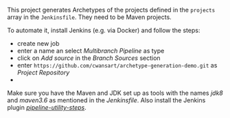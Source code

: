 This project generates Archetypes of the projects defined in the `projects` array in the `Jenkinsfile`. They need to be Maven projects.

To automate it, install Jenkins (e.g. via Docker) and follow the steps:

* create new job
* enter a name an select _Multibranch Pipeline_ as type
* click on _Add source_ in the _Branch Sources_ section
* enter `https://github.com/cwansart/archetype-generation-demo.git` as _Project Repository_
* 

Make sure you have the Maven and JDK set up as tools with the names _jdk8_ and _maven3.6_ as mentioned in the _Jenkinsfile_.
Also install the Jenkins plugin _[pipeline-utility-steps](https://jenkins.io/doc/pipeline/steps/pipeline-utility-steps/)_.
